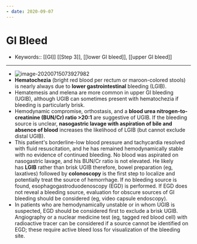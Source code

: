 ```yaml
---
- date: 2020-09-07
---
```


# GI Bleed

- Keywords:: [[GI]] [[Step 3]], [[lower GI bleed]], [[upper GI bleed]]
---


- ![image-20200715073927982](https://photos.thisispiggy.com/file/wikiFiles/image-20200715073927982.png)
- **Hematochezia** (bright red blood per rectum or maroon-colored stools) is nearly always due to **lower gastrointestinal** bleeding (LGIB).
- Hematemesis and melena are more common in upper GI bleeding (UGIB), although UGIB can sometimes present with hematochezia if bleeding is particularly brisk.
- Hemodynamic compromise, orthostasis, and a **blood urea nitrogen-to-creatinine (BUN/Cr) ratio >20:1** are suggestive of UGIB. If the bleeding source is unclear, **nasogastric lavage with aspiration of bile and absence of blood** increases the likelihood of LGIB (but cannot exclude distal UGIB).
- This patient's borderline-low blood pressure and tachycardia resolved with fluid resuscitation, and he has remained hemodynamically stable with no evidence of continued bleeding. No blood was aspirated on nasogastric lavage, and his BUN/Cr ratio is not elevated. He likely has **LGIB** rather than brisk UGIB therefore, bowel preparation (eg, laxatives) followed by **colonoscopy** is the first step to localize and potentially treat the source of hemorrhage. If no bleeding source is found, esophagogastroduodenoscopy (EGD) is performed. If EGD does not reveal a bleeding source, evaluation for obscure sources of GI bleeding should be considered (eg, video capsule endoscopy).
- In patients who are hemodynamically unstable or in whom UGIB is suspected, EGD should be considered first to exclude a brisk UGIB. Angiography or a nuclear medicine test (eg, tagged red blood cell) with radioactive tracer can be considered if a source cannot be identified on EGD; these require active bleed loss for visualization of the bleeding site.

